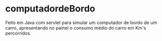 # computadordeBordo

Feito em Java com servlet para simular um computador de bordo de um carro, apresentando no painel o consumo médio do carro em Km's percorridos.

